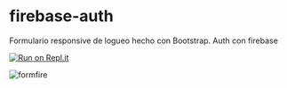 # firebase-auth

Formulario responsive de logueo hecho con Bootstrap. Auth con firebase

[![Run on Repl.it](https://repl.it/badge/github/freeCodeCamp/boilerplate-npm)](https://tp1-optativo.facumruiz.repl.co)

![formfire](https://user-images.githubusercontent.com/80124560/189152656-d290f83c-bc71-41fa-b205-75d8287f6e66.PNG)
